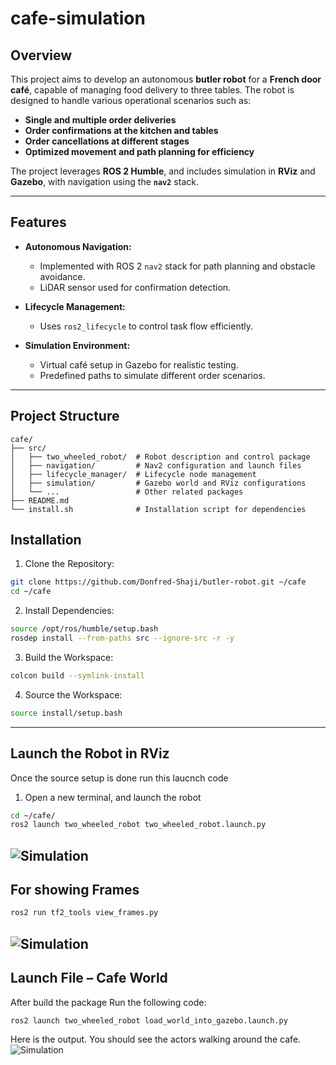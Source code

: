 # cafe-simulation
## Overview

This project aims to develop an autonomous **butler robot** for a **French door café**, capable of managing food delivery to three tables. The robot is designed to handle various operational scenarios such as:

- **Single and multiple order deliveries**
- **Order confirmations at the kitchen and tables**
- **Order cancellations at different stages**
- **Optimized movement and path planning for efficiency**

The project leverages **ROS 2 Humble**, and includes simulation in **RViz** and **Gazebo**, with navigation using the **`nav2`** stack.

---

## Features

- **Autonomous Navigation:**  
  - Implemented with ROS 2 `nav2` stack for path planning and obstacle avoidance.
  - LiDAR sensor used for confirmation detection.
  
- **Lifecycle Management:**  
  - Uses `ros2_lifecycle` to control task flow efficiently.

- **Simulation Environment:**  
  - Virtual café setup in Gazebo for realistic testing.  
  - Predefined paths to simulate different order scenarios.

---

## Project Structure

```plaintext
cafe/
├── src/
│   ├── two_wheeled_robot/  # Robot description and control package
│   ├── navigation/         # Nav2 configuration and launch files
│   ├── lifecycle_manager/  # Lifecycle node management
│   ├── simulation/         # Gazebo world and RViz configurations
│   └── ...                 # Other related packages
├── README.md
└── install.sh              # Installation script for dependencies
```

## Installation
1. Clone the Repository:
```bash
git clone https://github.com/Donfred-Shaji/butler-robot.git ~/cafe
cd ~/cafe
```
2. Install Dependencies:
```bash
source /opt/ros/humble/setup.bash
rosdep install --from-paths src --ignore-src -r -y
```
3. Build the Workspace:
```bash
colcon build --symlink-install
```
4. Source the Workspace:
```bash
source install/setup.bash
```
---
## Launch the Robot in RViz
Once the source setup is done run this laucnch code
1. Open a new terminal, and launch the robot
 ```bash
cd ~/cafe/
ros2 launch two_wheeled_robot two_wheeled_robot.launch.py
```
![Simulation](https://automaticaddison.com/wp-content/uploads/2021/09/3-mobile-robot-1.jpg)
---
## For showing Frames
```bash
ros2 run tf2_tools view_frames.py
```
![Simulation](https://automaticaddison.com/wp-content/uploads/2021/09/6-frames-pdf.jpg)
---
## Launch File – Cafe World
After build the package Run the following code:
```bash
ros2 launch two_wheeled_robot load_world_into_gazebo.launch.py
```
Here is the output. You should see the actors walking around the cafe.
![Simulation](https://automaticaddison.com/wp-content/uploads/2021/09/5-cafe-world.jpg)
